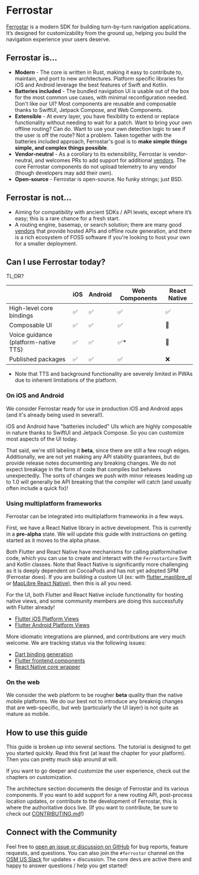 # Ferrostar

[Ferrostar](https://github.com/stadiamaps/ferrostar) is a modern SDK
for building turn-by-turn navigation applications.
It’s designed for customizability from the ground up,
helping you build the navigation experience your users deserve.

## Ferrostar is...

* **Modern** - The core is written in Rust, making it easy to contribute to, maintain, and port to new architectures.
  Platform specific libraries for iOS and Android leverage the best features of Swift and Kotlin.
* **Batteries included** - The bundled navigation UI is usable out of the box
  for the most common use cases, with minimal reconfiguration needed.
  Don't like our UI?
  Most components are reusable and composable
  thanks to SwiftUI, Jetpack Compose, and Web Components.
* **Extensible** - At every layer, you have flexibility to extend or replace functionality without needing to wait for a patch.
  Want to bring your own offline routing?
  Can do.
  Want to use your own detection logic to see if the user is off the route?
  Not a problem.
  Taken together with the batteries included approach,
  Ferrostar's goal is to **make simple things simple, and complex things possible**.
* **Vendor-neutral** - As a corollary to its extensibility, Ferrostar is vendor-neutral,
  and welcomes PRs to add support for additional [vendors](./vendors.md).
	The core Ferrostar components do not upload telemetry to any vendor
	(though developers may add their own).
* **Open-source** - Ferrostar is open-source. No funky strings; just BSD.

## Ferrostar is not...

- Aiming for compatibility with ancient SDKs / API levels, except where it’s easy; this is a rare chance for a fresh start.
- A routing engine, basemap, or search solution;
  there are many good [vendors](./vendors.md) that provide hosted APIs
  and offline route generation,
  and there is a rich ecosystem of FOSS software if you're looking to host your own for a smaller deployment.

## Can I use Ferrostar today?

TL;DR?

|                                      | iOS | Android | Web Components | React Native |
|--------------------------------------|-----|---------|----------------|--------------|
| High-level core bindings             | ✅   | ✅       | ✅              | ✅            |
| Composable UI                        | ✅   | ✅       | ✅              | 🚧            |
| Voice guidance (platform-native TTS) | ✅   | ✅       | ✅*             | 🚧           |
| Published packages                   | ✅   | ✅       | ✅              | ❌           |

- Note that TTS and background functionality are severely limited in PWAs due to inherent limitations of the platform.

### On iOS and Android

We consider Ferrostar ready for use in production iOS and Android apps
(and it's already being used in several!).

iOS and Android have "batteries included" UIs
which are highly composable in nature thanks to SwiftUI and Jetpack Compose.
So you can customize most aspects of the UI today.

That said, we're still labeling it **beta**,
since there are still a few rough edges.
Additionally, we are not yet making any API stability guarantees,
but do provide release notes documenting any breaking changes.
We do not expect breakage in the form of code that compiles but behaves unexpectedly.
The sorts of changes we push with minor releases leading up to 1.0
will generally be API breaking that the compiler will catch (and usually often include a quick fix)!

### Using multiplatform frameworks

Ferrostar can be integrated into multiplatform frameworks
in a few ways.

First, we have a React Native library in active development.
This is currently in a **pre-alpha** state.
We will update this guide with instructions on getting started as it moves to the alpha phase.

Both Flutter and React Native have mechanisms for calling platform/native code,
which you can use to create and interact with
the `FerrostarCore` Swift and Kotlin classes.
Note that React Native is significantly more challenging as it is
deeply dependent on CocoaPods and has not yet adopted SPM (Ferrostar does).
If you are building a custom UI (ex: with [flutter_maplibre_gl](https://github.com/maplibre/flutter-maplibre-gl)
or [MapLibre React Native](https://github.com/maplibre/maplibre-react-native)),
then this is all you need.

For the UI, both Flutter and React Native include functionality for hosting native views,
and some community members are doing this successfully with Flutter already!

- [Flutter iOS Platform Views](https://docs.flutter.dev/platform-integration/ios/platform-views)
- [Flutter Android Platform Views](https://docs.flutter.dev/platform-integration/android/platform-views)

More idiomatic integrations are planned,
and contributions are very much welcome.
We are tracking status via the following issues:

- [Dart binding generation](https://github.com/stadiamaps/ferrostar/issues/16)
- [Flutter frontend components](https://github.com/stadiamaps/ferrostar/issues/106)
- [React Native core wrapper](https://github.com/stadiamaps/ferrostar/issues/116)

### On the web

We consider the web platform to be rougher **beta** quality than the native mobile platforms.
We do our best not to introduce any breaknig changes that are web-specific,
but web (particularly the UI layer) is not quite as mature as mobile.

## How to use this guide
  
This guide is broken up into several sections.
The tutorial is designed to get you started quickly.
Read this first (at least the chapter for your platform).
Then you can pretty much skip around at will.

If you want to go deeper and customize the user experience,
check out the chapters on customization.

The architecture section documents the design of Ferrostar and its various components.
If you want to add support for a new routing API, post-process location updates,
or contribute to the development of Ferrostar, this is where the authoritative docs live.
(If you want to contribute, be sure to check out [CONTRIBUTING.md](https://github.com/stadiamaps/ferrostar/blob/main/CONTRIBUTING.md)!)

## Connect with the Community

Feel free to [open an issue or discussion on GitHub](https://github.com/stadiamaps/ferrostar/)
for bug reports, feature requests, and questions.
You can also join the `#ferrostar` channel on the [OSM US Slack](https://slack.openstreetmap.us/) for updates + discussion.
The core devs are active there and happy to answer questions / help you get started!
